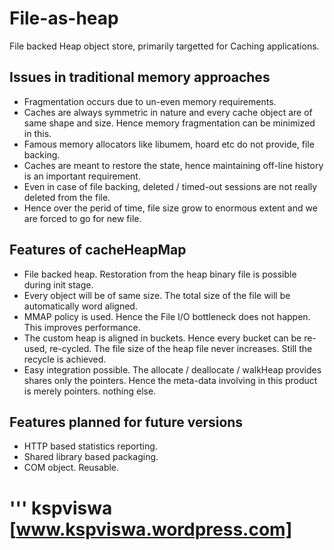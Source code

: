 File-as-heap
============

File backed Heap object store, primarily targetted for Caching applications. 

Issues in traditional memory approaches
----------------------------------------
* Fragmentation occurs due to un-even memory requirements.
* Caches are always symmetric in nature and every cache object are of same shape and size. Hence memory fragmentation can be minimized in this.
* Famous memory allocators like libumem, hoard etc do not provide, file backing.
* Caches are meant to restore the state, hence maintaining off-line history is an important requirement.
* Even in case of file backing, deleted / timed-out sessions are not really deleted from the file.
* Hence over the perid of time, file size grow to enormous extent and we are forced to go for new file.

Features of cacheHeapMap
------------------------
* File backed heap. Restoration from the heap binary file is possible during init stage.
* Every object will be of same size. The total size of the file will be automatically word aligned.
* MMAP policy is used. Hence the File I/O bottleneck does not happen. This improves performance.
* The custom heap is aligned in buckets. Hence every bucket can be re-used, re-cycled. The file size of the heap file never increases. Still the recycle is achieved.
* Easy integration possible. The allocate / deallocate / walkHeap provides shares only the pointers. Hence the meta-data involving in this product is merely pointers. nothing else.


Features planned for future versions
------------------------------------
* HTTP based statistics reporting.
* Shared library based packaging.
* COM object. Reusable.

'''
kspviswa [www.kspviswa.wordpress.com]
======================================
